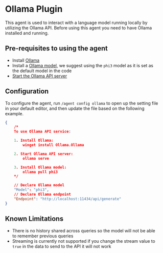 # Ollama Plugin

This agent is used to interact with a language model running locally by utilizing the Ollama API. Before using
this agent you need to have Ollama installed and running.

## Pre-requisites to using the agent

- Install [Ollama](https://github.com/ollama/ollama) 
- Install a [Ollama model](https://github.com/ollama/ollama?tab=readme-ov-file#model-library), we
  suggest using the `phi3` model as it is set as the default model in the code
- [Start the Ollama API server](https://github.com/ollama/ollama?tab=readme-ov-file#start-ollama)

## Configuration

To configure the agent, run `/agent config ollama` to open up the setting file in your default editor, and then update the file based on the following example.

```json
{
    /*
    To use Ollama API service:

    1. Install Ollama:
        winget install Ollama.Ollama

    2. Start Ollama API server:
        ollama serve

    3. Install Ollama model:
        ollama pull phi3
    */

    // Declare Ollama model
    "Model": "phi3",
    // Declare Ollama endpoint
    "Endpoint": "http://localhost:11434/api/generate"
}
```

## Known Limitations

- There is no history shared across queries so the model will not be able to remember previous
  queries
- Streaming is currently not supported if you change the stream value to `true` in the data to send
  to the API it will not work
